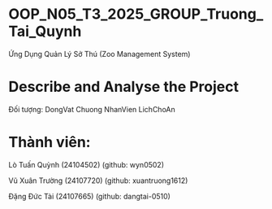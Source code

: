 # OOP_N05_T3_2025_GROUP_Truong_Tai_Quynh
Ứng Dụng Quản Lý Sở Thú (Zoo Management System)
# Describe and Analyse the Project
Đối tượng:
DongVat
Chuong
NhanVien
LichChoAn
# Thành viên:
Lò Tuấn Quỳnh (24104502) (github: wyn0502)

Vũ Xuân Trường (24107720) (github: xuantruong1612)

Đặng Đức Tài (24107665) (github: dangtai-0510)


